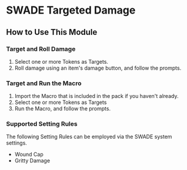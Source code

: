 # SWADE Targeted Damage

## How to Use This Module

### Target and Roll Damage

1. Select one or more Tokens as Targets.
1. Roll damage using an item's damage button, and follow the prompts.

### Target and Run the Macro

1. Import the Macro that is included in the pack if you haven't already.
1. Select one or more Tokens as Targets
1. Run the Macro, and follow the prompts.

### Supported Setting Rules

The following Setting Rules can be employed via the SWADE system settings.

- Wound Cap
- Gritty Damage
